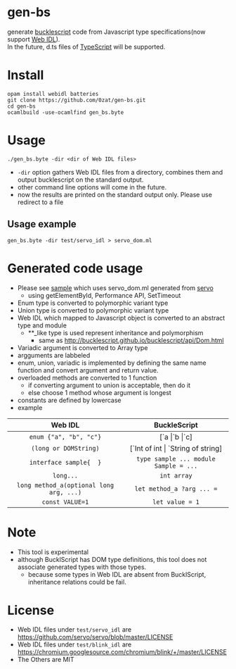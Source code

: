 # gen-bs
generate [bucklescript](https://github.com/BuckleScript/bucklescript) code from Javascript type specifications(now support [Web IDL](https://heycam.github.io/webidl)).  
In the future, d.ts files of [TypeScript](https://github.com/Microsoft/TypeScript) will be supported.

# Install
```
opam install webidl batteries
git clone https://github.com/0zat/gen-bs.git
cd gen-bs
ocamlbuild -use-ocamlfind gen_bs.byte
```
# Usage
```
./gen_bs.byte -dir <dir of Web IDL files>
```
* `-dir` option gathers Web IDL files from a directory, combines them and output bucklescript on the standard output.
* other command line options will come in the future.
* now the results are printed on the standard output only. Please use redirect to a file

## Usage example
```
gen_bs.byte -dir test/servo_idl > servo_dom.ml
```

# Generated code usage
* Please see [sample](https://github.com/0zat/gen-bs/blob/master/test/test.ml) which uses servo_dom.ml generated from [servo](https://github.com/servo/servo)
  * using getElementById, Performance API, SetTimeout
* Enum type is converted to polymorphic variant type  
* Union type is converted to polymorphic variant type
* Web IDL which mapped to Javascript object is converted to an abstract type and module
  * **\_like type is used represent inheritance and polymorphism
    * same as http://bucklescript.github.io/bucklescript/api/Dom.html
* Variadic argument is converted to Array type
* argguments are labbeled
* enum, union, variadic is implemented by defining the same name function and convert argument and return value.
* overloaded methods are converted to 1 function
  * if converting argument to union is acceptable, then do it
  * else choose 1 method whose argument is longest
* constants are defined by lowercase
* example

|Web IDL|BuckleScript|
|:-----------:|:------------:|
|`enum {"a", "b", "c"}`| \[\`a \|\`b \|\`c\] |
|`(long or DOMString)`| \[\`Int of int \| \`String of string\] |
|`interface sample{  }` | `type sample ... module Sample = ...`|
|`long...`|`int array`|
|`long method_a(optional long arg, ...)`|`let method_a ?arg ... =`|
|`const VALUE=1`| `let value = 1`|

# Note
* This tool is experimental
* although BucklScript has DOM type definitions, this tool does not associate generated types with those types.
  * because some types in Web IDL are absent from BucklScript, inheritance relations could be fail.

# License
* Web IDL files under `test/servo_idl` are https://github.com/servo/servo/blob/master/LICENSE
* Web IDL files under `test/blink_idl` are https://chromium.googlesource.com/chromium/blink/+/master/LICENSE
* The Others are MIT
